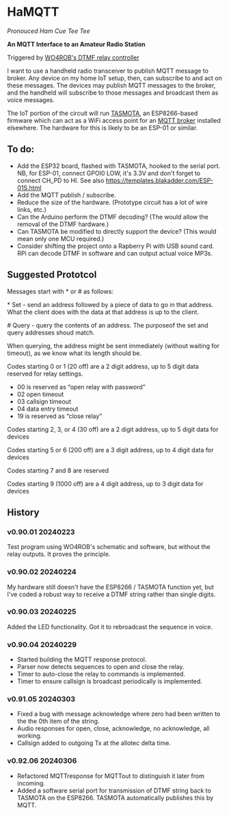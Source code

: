 # HaMQTT
_Pronouced Ham Cue Tee Tee_

**An MQTT Interface to an Amateur Radio Station**

Triggered by [WO4ROB's DTMF relay controller](http://51454.nodes.allstarlink.org/DTMF-Remote-Control.html)

I want to use a handheld radio transceiver to publish MQTT message to broker. Any device on my home IoT setup, then, can subscribe to and act on these messages. The devices may publish MQTT messages to the broker, and the handheld will subscribe to those messages and broadcast them as voice messages.

The IoT portion of the circuit will run [TASMOTA](https://tasmota.github.io/), an ESP8266-based firmware which can act as a WiFi access point for an [MQTT broker](https://en.wikipedia.org/wiki/MQTT) installed elsewhere. The hardware for this is likely to be an ESP-01 or similar.

## To do:
- Add the ESP32 board, flashed with TASMOTA, hooked to the serial port. NB, for ESP-01, connect GPOI0 LOW, it's 3.3V and don't forget to connect CH_PD to HI. See also https://templates.blakadder.com/ESP-01S.html
- Add the MQTT publish / subscribe.
- Reduce the size of the hardware. (Prototype circuit has a lot of wire links, etc.)
- Can the Arduino perform the DTMF decoding? (The would allow the removal of the DTMF hardware.)
- Can TASMOTA be modified to directly support the device? (This would mean only one MCU required.)
- Consider shifting the project onto a Rapberry Pi with USB sound card. RPi can decode DTMF in software and can output actual voice MP3s.

## Suggested Prototcol

Messages start with * or # as follows:

\* Set - send an address followed by a piece of data to go in that address. What the client does with the data at that address is up to the client.

\# Query - query the contents of an address. The purposeof the set and query addresses shoud match.

When querying, the address might be sent immediately (without waiting for timeout), as we know what its length should be.

Codes starting 0 or 1 (20 off) are a 2 digit address, up to 5 digit data reserved for relay settings.

- 00 is reserved as “open relay with password”
- 02 open timeout
- 03 callsign timeout
- 04 data entry timeout
- 19 is reserved as “close relay”

Codes starting 2, 3, or 4 (30 off) are a 2 digit address, up to 5 digit data for devices

Codes starting 5 or 6 (200 off) are a 3 digit address, up to 4 digit data for devices

Codes starting 7 and 8 are reserved

Codes starting 9 (1000 off) are a 4 digit address, up to 3 digit data for devices

## History
### v0.90.01 20240223

Test program using WO4ROB's schematic and software, but without the relay outputs. It proves the principle.

### v0.90.02 20240224
My hardware still doesn't have the ESP8266 / TASMOTA function yet, but I've coded a robust way to receive a DTMF string rather than single digits. 

### v0.90.03 20240225

Added the LED functionality. Got it to rebroadcast the sequence in voice.

### v0.90.04 20240229

- Started building the MQTT response protocol.
- Parser now detects sequences to open and close the relay.
- Timer to auto-close the relay to commands is implemented.
- Timer to ensure callsign is broadcast periodically is implemented.

### v0.91.05 20240303

- Fixed a bug with message acknowledge where zero had been written to the the 0th item of the string.
- Audio responses for open, close, acknowledge, no acknowledge, all working.
- Callsign added to outgoing Tx at the allotec delta time.

### v0.92.06 20240306
- Refactored MQTTresponse for MQTTout to distinguish it later from incoming.
- Added a software serial port for transmission of DTMF string back to TASMOTA on the ESP8266. TASMOTA automatically publishes this by MQTT.

